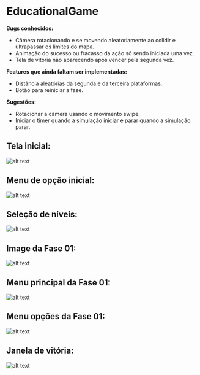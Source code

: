 # EducationalGame

**Bugs conhecidos:**
- Câmera rotacionando e se movendo aleatoriamente ao colidir e ultrapassar os limites do mapa.
- Animação do sucesso ou fracasso da ação só sendo iniciada uma vez.
- Tela de vitória não aparecendo após vencer pela segunda vez.

**Features que ainda faltam ser implementadas:**
- Distância aleatórias da segunda e da terceira plataformas.
- Botão para reiniciar a fase.

**Sugestões:**
- Rotacionar a câmera usando o movimento swipe.
- Iniciar o timer quando a simulação iniciar e parar quando a simulação parar.


## Tela inicial:
![alt text](https://github.com/EADIM/EducationalGame/blob/master/README_Files/StartScene_IMG.png)


## Menu de opção inicial:
![alt text](https://github.com/EADIM/EducationalGame/blob/master/README_Files/OptionsMenu-IMG.png)


## Seleção de níveis:
![alt text](https://github.com/EADIM/EducationalGame/blob/master/README_Files/LevelSelector_IMG.png)


## Image da Fase 01:
![alt text](https://github.com/EADIM/EducationalGame/blob/master/README_Files/InGame_IMG.png)


## Menu principal da Fase 01:
![alt text](https://github.com/EADIM/EducationalGame/blob/master/README_Files/InGame_Menu_IMG.png)


## Menu opções da Fase 01: 
![alt text](https://github.com/EADIM/EducationalGame/blob/master/README_Files/InGame_Options_IMG.png)


## Janela de vitória:
![alt text](https://github.com/EADIM/EducationalGame/blob/master/README_Files/InGame_Win_IMG.png)
